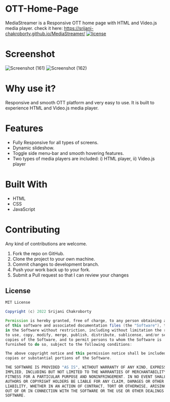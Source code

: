 # OTT-Home-Page
MediaStreamer is a Responsive OTT home page with HTML and Video.js media player.
check it here: https://srijani-chakroborty.github.io/MediaStreamer/
<a href="https://github.com/Srijani-Chakroborty/MediaStreamer/blob/master/LICENSE"><img src="https://img.shields.io/badge/License-MIT-red.svg" alt="license"/></a>

# Screenshot
![Screenshot (161)](https://user-images.githubusercontent.com/85583566/156618320-c7797200-6b37-4114-8519-eaa732aeeb28.png)
![Screenshot (162)](https://user-images.githubusercontent.com/85583566/156618354-e99df140-e3ca-4199-8dac-77f22737b56e.png)

# Why use it?
Responsive and smooth OTT platform and very easy to use. It is built to experience HTML and Video.js media player.

# Features
* Fully Responsive for all types of screens.
* Dynamic slideshow.
* Toggle side menu-bar and smooth hovering features.
* Two types of media players are included: i) HTML player, ii) Video.js player

# Built With
* HTML
* CSS
* JavaScript

# Contributing
Any kind of contributions are welcome.

1. Fork the repo on GitHub.
2. Clone the project to your own machine.
3. Commit changes to development branch.
4. Push your work back up to your fork.
5. Submit a Pull request so that I can review your changes

## License
```Groovy
MIT License

Copyright (c) 2022 Srijani Chakroborty

Permission is hereby granted, free of charge, to any person obtaining a copy
of this software and associated documentation files (the "Software"), to deal
in the Software without restriction, including without limitation the rights
to use, copy, modify, merge, publish, distribute, sublicense, and/or sell
copies of the Software, and to permit persons to whom the Software is
furnished to do so, subject to the following conditions:

The above copyright notice and this permission notice shall be included in all
copies or substantial portions of the Software.

THE SOFTWARE IS PROVIDED "AS IS", WITHOUT WARRANTY OF ANY KIND, EXPRESS OR
IMPLIED, INCLUDING BUT NOT LIMITED TO THE WARRANTIES OF MERCHANTABILITY,
FITNESS FOR A PARTICULAR PURPOSE AND NONINFRINGEMENT. IN NO EVENT SHALL THE
AUTHORS OR COPYRIGHT HOLDERS BE LIABLE FOR ANY CLAIM, DAMAGES OR OTHER
LIABILITY, WHETHER IN AN ACTION OF CONTRACT, TORT OR OTHERWISE, ARISING FROM,
OUT OF OR IN CONNECTION WITH THE SOFTWARE OR THE USE OR OTHER DEALINGS IN THE
SOFTWARE.
